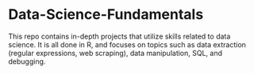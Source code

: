 # Data-Science-Fundamentals
This repo contains in-depth projects that utilize skills related to data science. It is all done in R, and focuses on topics such as data extraction (regular expressions, web scraping), data manipulation, SQL, and debugging.
